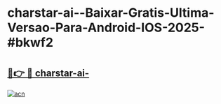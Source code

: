 # charstar-ai--Baixar-Gratis-Ultima-Versao-Para-Android-IOS-2025-#bkwf2

# <h2><a href="https://ainizakaria.my?title=charstar-ai-&ref=22M">🔗👉 🔴 charstar-ai-</a></h2>

[![acn](https://github.com/user-attachments/assets/0f9c940e-d8b0-45ae-aac7-cd30a18b3e1c)](https://ainizakaria.my?title=charstar-ai-&ref=22M)

